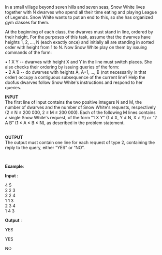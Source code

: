 <p>In a small village beyond seven hills and seven seas, Snow White lives together with N dwarves who spend all their time eating and playing League of Legends. Snow White wants to put an end to this, so she has organized gym classes for them.</p>
<p>At the beginning of each class, the dwarves must stand in line, ordered by their height. For the purposes of this task, assume that the dwarves have heights 1, 2, ..., N (each exactly once) and initially all are standing in sorted order with height from 1 to N. Now Snow White play on them by issuing commands of the form:</p>
<p>• 1 X Y -- dwarves with height X and Y in the line must switch places. She also checks their ordering by issuing queries of the form:<br>• 2 A B -- do dwarves with heights A, A+1, ..., B (not necessarily in that order) occupy a contiguous subsequence of the current line? Help the doofus dwarves follow Snow White's instructions and respond to her queries.</p>
<p><strong>INPUT</strong><br>The first line of input contains the two positive integers N and M, the number of dwarves and the number of Snow White's requests, respectively (2 ≤ N ≤ 200 000, 2 ≤ M ≤ 200 000). Each of the following M lines contains a single Snow White's request, of the form "1 X Y" (1 ≤ X, Y ≤ N, X ≠ Y) or “2 A B” (1 ≤ A ≤ B ≤ N), as described in the problem statement.</p>
<p><br><strong>OUTPUT</strong><br>The output must contain one line for each request of type 2, containing the reply to the query, either “YES” or “NO”.</p>
<p>&nbsp;</p>
<p><strong>Example</strong>:</p>
<p><strong>Input</strong> :</p>
<p>4 5<br>2 2 3<br>2 2 4<br>1 1 3<br>2 3 4<br>1 4 3</p>
<p><strong>Output</strong> :</p>
<p>YES</p>
<p>YES</p>
<p>NO</p>